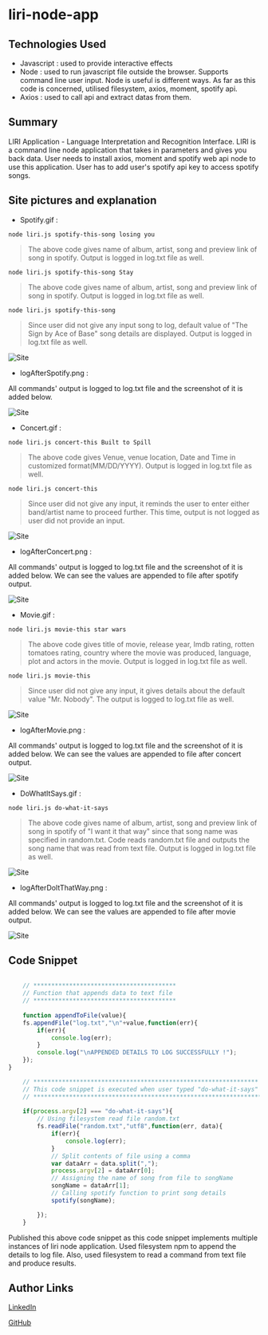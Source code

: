 # liri-node-app

## Technologies Used
- Javascript : used to provide interactive effects
- Node : used to run javascript file outside the browser. Supports command line user input. Node is useful is different ways. As
far as this code is concerned, utilised filesystem, axios, moment, spotify api.
- Axios : used to call api and extract datas from them.

## Summary
   LIRI Application - Language Interpretation and Recognition Interface. LIRI is a command line node application that takes in parameters and gives you back data. User needs to install axios, moment and spotify web api node to use this application. User has to add user's spotify api key to access spotify songs.  

## Site pictures and explanation
* Spotify.gif :

`node liri.js spotify-this-song losing you`


>The above code gives name of album, artist, song and preview link of song in spotify. 
Output is logged in log.txt file as well.

`node liri.js spotify-this-song Stay`

>The above code gives name of album, artist, song and preview link of song in spotify. 
Output is logged in log.txt file as well.

`node liri.js spotify-this-song`

>Since user did not give any input song to log, default value of "The Sign by Ace of Base" 
song details are displayed. Output is logged in log.txt file as well.

![Site](gif/spotify.gif)
* logAfterSpotify.png :

All commands' output is logged to log.txt file and the screenshot of it is added below.

![Site](logImages/logAfterSpotify.png)
* Concert.gif :

`node liri.js concert-this Built to Spill`

>The above code gives Venue, venue location, Date and Time in customized format(MM/DD/YYYY). 
Output is logged in log.txt file as well.

`node liri.js concert-this`

>Since user did not give any input, it reminds the user to enter either band/artist name to proceed further. 
This time, output is not logged as user did not provide an input.

![Site](gif/concert.gif)
* logAfterConcert.png :

All commands' output is logged to log.txt file and the screenshot of it is added below. We can see the values are appended to file after spotify output.

![Site](logImages/logAfterConcert.png)
* Movie.gif :

`node liri.js movie-this star wars`

>The above code gives title of movie, release year, Imdb rating, rotten tomatoes rating, country where the movie was produced, language, plot and actors in the movie. Output is logged in log.txt file as well.

`node liri.js movie-this`

>Since user did not give any input, it gives details about the default value "Mr. Nobody". 
The output is logged to log.txt file as well.

![Site](gif/movie.gif)
* logAfterMovie.png :
 
All commands' output is logged to log.txt file and the screenshot of it is added below. We can see the values are appended to file after concert output.

![Site](logImages/logAfterMovie.jpg)
* DoWhatItSays.gif :

`node liri.js do-what-it-says`

>The above code gives name of album, artist, song and preview link of song in spotify of "I want it that way" 
since that song name was specified in random.txt. Code reads random.txt file and outputs the 
song name that was read from text file. Output is logged in log.txt file as well.

![Site](gif/doWhatItSays.gif)
* logAfterDoItThatWay.png :

All commands' output is logged to log.txt file and the screenshot of it is added below. We can see the values are appended to file after movie output.

![Site](logImages/logAfterDoItThatWay.jpg)



## Code Snippet
```Javascript

    // ****************************************
    // Function that appends data to text file
    // ****************************************
    
    function appendToFile(value){
    fs.appendFile("log.txt","\n"+value,function(err){
        if(err){
            console.log(err);
        }
        console.log("\nAPPENDED DETAILS TO LOG SUCCESSFULLY !");
    });
}

    // ***************************************************************
    // This code snippet is executed when user typed "do-what-it-says"
    // ****************************************************************
 
    if(process.argv[2] === "do-what-it-says"){ 
        // Using filesystem read file random.txt
        fs.readFile("random.txt","utf8",function(err, data){
            if(err){
                console.log(err);
            }
            // Split contents of file using a comma
            var dataArr = data.split(",");
            process.argv[2] = dataArr[0];
            // Assigning the name of song from file to songName
            songName = dataArr[1];
            // Calling spotify function to print song details
            spotify(songName);

        });
    }
```
Published this above code snippet as this code snippet implements multiple instances of liri node application. Used filesystem npm to append the details to log file. Also, used filesystem to read a command from text file and produce results.

## Author Links
[LinkedIn](https://www.linkedin.com/in/mahisha-gunasekaran-0a780a88/)

[GitHub](https://github.com/Mahi-Mani)

